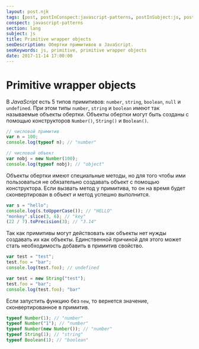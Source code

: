 ```yaml
---
layout: post.njk
tags: [post, postInConspect:javascript-patterns, postInSubject:js, postInSection:lang]
conspect: javascript-patterns
section: lang
subject: js
title: Primitive wrapper objects
seoDescription: Обертки примитивов в JavaScript.
seoKeywords: js, primitive, primitive wrapper objects
date: 2017-11-14 17:00:00
---
```

# Primitive wrapper objects

В *JavaScript* есть 5 типов примитивов: `number`, `string`, `boolean`, `null` и `undefined`. При этом типы `number`, `string` и `boolean` имеют так называемые объекты обертки. Объекты обертки могут быть созданы с помощью конструкторов `Number()`, `String()` и `Boolean()`.

```js
// числовой примитив
var n = 100;
console.log(typeof n); // "number"

// числовой объект
var nobj = new Number(100);
console.log(typeof nobj); // "object"
```

Объекты обертки имеют специальные методы, но для того чтобы ими пользоваться не обязательно создавать объект с помощью конструктора. Если вызвать метод у примитива, то он на время будет сконвертирован в объект и метод успешно выполнится.

```js
var s = "hello";
console.log(s.toUpperCase()); // "HELLO"
"monkey".slice(3, 6); // "key"
(22 / 7).toPrecision(3); // "3.14"
```

Так как примитивы могут действовать как объекты нет нужды создавать их как объекты. Единственной причиной для этого может стать необходимость добавить в примитив свойство.

```js
var test = "test";
test.foo = "bar";
console.log(test.foo); // undefined

var test = new String("test");
test.foo = "bar";
console.log(test.foo); "bar"
```

Если запустить функцию без `new`, то вернется значение, сконвертированное в примитив.

```js
typeof Number(1); // "number"
typeof Number("1"); // "number"
typeof Number(new Number()); // "number"
typeof String(1); // "string"
typeof Boolean(1); // "boolean"
```